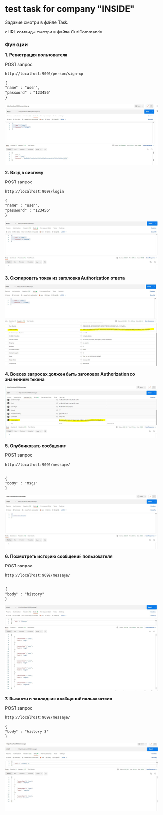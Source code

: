 # test task for company "INSIDE"

Задание смотри в файле Task.  

cURL команды смотри в файле CurlCommands.



### Функции

**1. Регистрация пользователя**  

POST запрос
```
http://localhost:9092/person/sign-up 
```

```
{
"name" : "user",
"password" : "123456"
}
```

![ScreenShot](images/1.JPG)

**2. Вход в систему**  

POST запрос

```
http://localhost:9092/login 
```

```
{
"name" : "user",
"password" : "123456"
}
```

![ScreenShot](images/2.JPG)

**3. Скопировать токен из заголовка Authorization ответа**  

![ScreenShot](images/3.JPG)

**4. Во всех запросах должен быть заголовок Authorization со значением токена**  

![ScreenShot](images/4.JPG)

**5. Опубликовать сообщение**  

POST запрос

```
http://localhost:9092/message/
```
```

{
"body" : "msg1"
}
```

![ScreenShot](images/5.JPG)

**6. Посмотреть историю сообщений пользователя**  

POST запрос

```
http://localhost:9092/message/
```
```

{
"body" : "history"
}
```

![ScreenShot](images/6.JPG)

**7. Вывести n последних сообщений пользователя**  

POST запрос

```
http://localhost:9092/message/
```

```
{
"body" : "history 3"
}
```

![ScreenShot](images/7.JPG)

